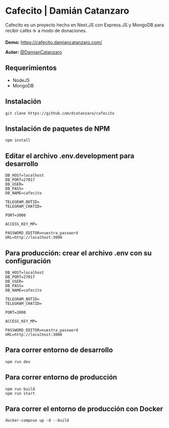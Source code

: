 # Cafecito | Damián Catanzaro

Cafecito es un proyecto hecho en Next.JS con Express.JS y MongoDB para recibir cafés ☕️ a modo de donaciones.

**Demo:** https://cafecito.damiancatanzaro.com/

**Autor:** [@DamianCatanzaro](https://twitter.com/DamianCatanzaro)

## Requerimientos

-   NodeJS
-   MongoDB

## Instalación

```
git clone https://github.com/dcatanzaro/cafecito
```

## Instalación de paquetes de NPM

```
npm install
```

## Editar el archivo .env.development para desarrollo

```
DB_HOST=localhost
DB_PORT=27017
DB_USER=
DB_PASS=
DB_NAME=cafecito

TELEGRAM_BOTID=
TELEGRAM_CHATID=

PORT=3000

ACCESS_KEY_MP=

PASSWORD_EDITOR=nuestra_password
URL=http://localhost:3000
```

## Para producción: crear el archivo .env con su configuración

```
DB_HOST=localhost
DB_PORT=27017
DB_USER=
DB_PASS=
DB_NAME=cafecito

TELEGRAM_BOTID=
TELEGRAM_CHATID=

PORT=3000

ACCESS_KEY_MP=

PASSWORD_EDITOR=nuestra_password
URL=http://localhost:3000
```

## Para correr entorno de desarrollo

```
npm run dev
```

## Para correr entorno de producción

```
npm run build
npm run start
```

## Para correr el entorno de producción con Docker

```
docker-compose up -d --build
```
